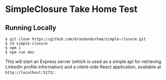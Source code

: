 # SimpleClosure Take Home Test

## Running Locally

```
$ git clone https://github.com/brandondurham/simple-closure.git
$ cd simple-closure
$ npm i
$ npm run dev
```

This will start an Express server (which is used as a simple api for retrieving LinkedIn profile information)
and a client-side React application, available at `http://localhost:5173/`.